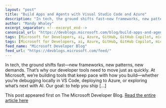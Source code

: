 ```yaml
---
layout: "post"
title: "Build Apps and Agents with Visual Studio Code and Azure"
description: "In tech, the ground shifts fast—new frameworks, new patterns, new demands. That’s why our developer ..."
author: "Mandy Whaley"
excerpt_separator: <!--excerpt_end-->
canonical_url: "https://devblogs.microsoft.com/blog/build-apps-and-agents-with-visual-studio-code-and-azure"
tags: [Microsoft for Developers, ai, Azure, GitHub, GitHub Copilot, microsoft build, Model Context Protocol, Visual Studio Code, Microsoft]
tags: [Microsoft for Developers, ai, Azure, GitHub, GitHub Copilot, microsoft build, Model Context Protocol, Visual Studio Code, Microsoft]
feed_name: "Microsoft Developer Blog"
feed_url: "https://devblogs.microsoft.com/feed/"
---
```


In tech, the ground shifts fast—new frameworks, new patterns, new demands. That’s why our developer tools need to move just as quickly. At Microsoft, we’re building tools that keep pace with how you build—whether you’re debugging locally in VS Code, deploying to Azure, or exploring what’s next with AI. Our goal: to help you ship [...]<!--excerpt_end-->

This post appeared first on The Microsoft Developer Blog. [Read the entire article here](https://devblogs.microsoft.com/blog/build-apps-and-agents-with-visual-studio-code-and-azure)
